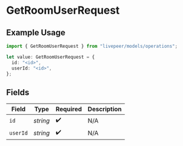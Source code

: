 # GetRoomUserRequest

## Example Usage

```typescript
import { GetRoomUserRequest } from "livepeer/models/operations";

let value: GetRoomUserRequest = {
  id: "<id>",
  userId: "<id>",
};
```

## Fields

| Field              | Type               | Required           | Description        |
| ------------------ | ------------------ | ------------------ | ------------------ |
| `id`               | *string*           | :heavy_check_mark: | N/A                |
| `userId`           | *string*           | :heavy_check_mark: | N/A                |